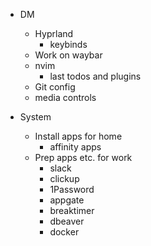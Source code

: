  - DM
   - Hyprland
     - keybinds
   - Work on waybar
   - nvim
     - last todos and plugins
   - Git config
   - media controls

- System
  - Install apps for home
    - affinity apps
  - Prep apps etc. for work
    - slack
    - clickup
    - 1Password
    - appgate
    - breaktimer
    - dbeaver
    - docker
